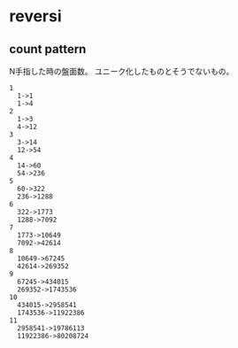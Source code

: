 # reversi

## count pattern

N手指した時の盤面数。
ユニーク化したものとそうでないもの。

```
1
  1->1
  1->4
2
  1->3
  4->12
3
  3->14
  12->54
4
  14->60
  54->236
5
  60->322
  236->1288
6
  322->1773
  1288->7092
7
  1773->10649
  7092->42614
8
  10649->67245
  42614->269352
9
  67245->434015
  269352->1743536
10
  434015->2958541
  1743536->11922386
11
  2958541->19786113
  11922386->80208724
```
